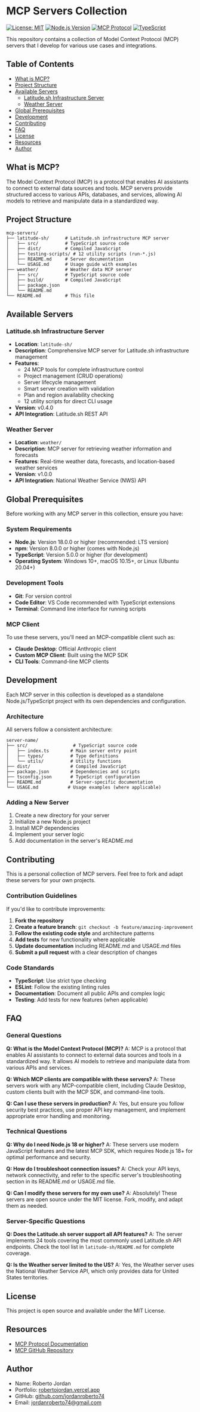 # MCP Servers Collection

[![License: MIT](https://img.shields.io/badge/License-MIT-yellow.svg)](https://opensource.org/licenses/MIT)
[![Node.js Version](https://img.shields.io/badge/node-%3E%3D18.0.0-brightgreen)](https://nodejs.org/)
[![MCP Protocol](https://img.shields.io/badge/MCP-Compatible-blue)](https://modelcontextprotocol.io/)
[![TypeScript](https://img.shields.io/badge/TypeScript-5.8.2-blue)](https://www.typescriptlang.org/)

This repository contains a collection of Model Context Protocol (MCP) servers that I develop for various use cases and integrations.

## Table of Contents

- [What is MCP?](#what-is-mcp)
- [Project Structure](#project-structure)
- [Available Servers](#available-servers)
  - [Latitude.sh Infrastructure Server](#latitudesh-infrastructure-server)
  - [Weather Server](#weather-server)
- [Global Prerequisites](#global-prerequisites)
- [Development](#development)
- [Contributing](#contributing)
- [FAQ](#faq)
- [License](#license)
- [Resources](#resources)
- [Author](#author)

## What is MCP?

The Model Context Protocol (MCP) is a protocol that enables AI assistants to connect to external data sources and tools. MCP servers provide structured access to various APIs, databases, and services, allowing AI models to retrieve and manipulate data in a standardized way.

## Project Structure

```
mcp-servers/
├── latitude-sh/      # Latitude.sh infrastructure MCP server
│   ├── src/          # TypeScript source code
│   ├── dist/         # Compiled JavaScript
│   ├── testing-scripts/ # 12 utility scripts (run-*.js)
│   ├── README.md     # Server documentation
│   └── USAGE.md      # Usage guide with examples
├── weather/          # Weather data MCP server
│   ├── src/          # TypeScript source code
│   ├── build/        # Compiled JavaScript
│   ├── package.json
│   └── README.md
└── README.md         # This file
```

## Available Servers

### Latitude.sh Infrastructure Server

- **Location**: `latitude-sh/`
- **Description**: Comprehensive MCP server for Latitude.sh infrastructure management
- **Features**:
  - 24 MCP tools for complete infrastructure control
  - Project management (CRUD operations)
  - Server lifecycle management
  - Smart server creation with validation
  - Plan and region availability checking
  - 12 utility scripts for direct CLI usage
- **Version**: v0.4.0
- **API Integration**: Latitude.sh REST API

### Weather Server

- **Location**: `weather/`
- **Description**: MCP server for retrieving weather information and forecasts
- **Features**: Real-time weather data, forecasts, and location-based weather services
- **Version**: v1.0.0
- **API Integration**: National Weather Service (NWS) API

## Global Prerequisites

Before working with any MCP server in this collection, ensure you have:

### System Requirements

- **Node.js**: Version 18.0.0 or higher (recommended: LTS version)
- **npm**: Version 8.0.0 or higher (comes with Node.js)
- **TypeScript**: Version 5.0.0 or higher (for development)
- **Operating System**: Windows 10+, macOS 10.15+, or Linux (Ubuntu 20.04+)

### Development Tools

- **Git**: For version control
- **Code Editor**: VS Code recommended with TypeScript extensions
- **Terminal**: Command line interface for running scripts

### MCP Client

To use these servers, you'll need an MCP-compatible client such as:

- **Claude Desktop**: Official Anthropic client
- **Custom MCP Client**: Built using the MCP SDK
- **CLI Tools**: Command-line MCP clients

## Development

Each MCP server in this collection is developed as a standalone Node.js/TypeScript project with its own dependencies and configuration.

### Architecture

All servers follow a consistent architecture:

```
server-name/
├── src/                 # TypeScript source code
│   ├── index.ts        # Main server entry point
│   ├── types/          # Type definitions
│   └── utils/          # Utility functions
├── dist/               # Compiled JavaScript
├── package.json        # Dependencies and scripts
├── tsconfig.json       # TypeScript configuration
├── README.md           # Server-specific documentation
└── USAGE.md           # Usage examples (where applicable)
```

### Adding a New Server

1. Create a new directory for your server
2. Initialize a new Node.js project
3. Install MCP dependencies
4. Implement your server logic
5. Add documentation in the server's README.md

## Contributing

This is a personal collection of MCP servers. Feel free to fork and adapt these servers for your own projects.

### Contribution Guidelines

If you'd like to contribute improvements:

1. **Fork the repository**
2. **Create a feature branch**: `git checkout -b feature/amazing-improvement`
3. **Follow the existing code style** and architecture patterns
4. **Add tests** for new functionality where applicable
5. **Update documentation** including README.md and USAGE.md files
6. **Submit a pull request** with a clear description of changes

### Code Standards

- **TypeScript**: Use strict type checking
- **ESLint**: Follow the existing linting rules
- **Documentation**: Document all public APIs and complex logic
- **Testing**: Add tests for new features (when applicable)

## FAQ

### General Questions

**Q: What is the Model Context Protocol (MCP)?**
A: MCP is a protocol that enables AI assistants to connect to external data sources and tools in a standardized way. It allows AI models to retrieve and manipulate data from various APIs and services.

**Q: Which MCP clients are compatible with these servers?**
A: These servers work with any MCP-compatible client, including Claude Desktop, custom clients built with the MCP SDK, and command-line tools.

**Q: Can I use these servers in production?**
A: Yes, but ensure you follow security best practices, use proper API key management, and implement appropriate error handling and monitoring.

### Technical Questions

**Q: Why do I need Node.js 18 or higher?**
A: These servers use modern JavaScript features and the latest MCP SDK, which requires Node.js 18+ for optimal performance and security.

**Q: How do I troubleshoot connection issues?**
A: Check your API keys, network connectivity, and refer to the specific server's troubleshooting section in its README.md or USAGE.md file.

**Q: Can I modify these servers for my own use?**
A: Absolutely! These servers are open source under the MIT license. Fork, modify, and adapt them as needed.

### Server-Specific Questions

**Q: Does the Latitude.sh server support all API features?**
A: The server implements 24 tools covering the most commonly used Latitude.sh API endpoints. Check the tool list in `latitude-sh/README.md` for complete coverage.

**Q: Is the Weather server limited to the US?**
A: Yes, the Weather server uses the National Weather Service API, which only provides data for United States territories.

## License

This project is open source and available under the MIT License.

## Resources

- [MCP Protocol Documentation](https://modelcontextprotocol.io/)
- [MCP GitHub Repository](https://github.com/modelcontextprotocol)

## Author

- Name: Roberto Jordan
- Portfolio: [robertojordan.vercel.app](https://robertojordan.vercel.app/)
- GitHub: [github.com/jordanroberto74](https://github.com/jordanroberto74)
- Email: jordanroberto74@gmail.com
